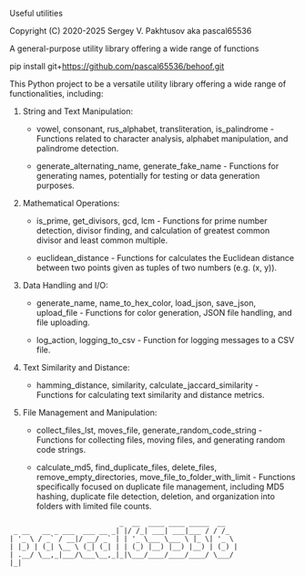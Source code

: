 Useful utilities

Copyright (C) 2020-2025 Sergey V. Pakhtusov aka pascal65536

A general-purpose utility library offering a wide range of functions

pip install git+https://github.com/pascal65536/behoof.git


This Python project to be a versatile utility library offering a wide range of functionalities, including:

1. String and Text Manipulation:

   - vowel, consonant, rus_alphabet, transliteration, is_palindrome - Functions related to character analysis, alphabet manipulation, and palindrome detection.

   - generate_alternating_name, generate_fake_name - Functions for generating names, potentially for testing or data generation purposes.

2. Mathematical Operations:

   - is_prime, get_divisors, gcd, lcm - Functions for prime number detection, divisor finding, and calculation of greatest common divisor and least common multiple.

   - euclidean_distance - Functions for calculates the Euclidean distance between two points given as tuples of two numbers (e.g. (x, y)).

3. Data Handling and I/O:

   - generate_name, name_to_hex_color, load_json, save_json, upload_file - Functions for color generation, JSON file handling, and file uploading.

   - log_action, logging_to_csv - Function for logging messages to a CSV file.

4. Text Similarity and Distance:

   - hamming_distance, similarity, calculate_jaccard_similarity - Functions for calculating text similarity and distance metrics.

5. File Management and Manipulation:

   - collect_files_lst, moves_file, generate_random_code_string - Functions for collecting files, moving files, and generating random code strings.

   - calculate_md5, find_duplicate_files, delete_files, remove_empty_directories, move_file_to_folder_with_limit - Functions specifically focused on duplicate file management, including MD5 hashing, duplicate file detection, deletion, and organization into folders with limited file counts.

```
                           _  __  ____ ____ _____  __   
 _ __   __ _ ___  ___ __ _| |/ /_| ___| ___|___ / / /_  
| '_ \ / _` / __|/ __/ _` | | '_ \___ \___ \ |_ \| '_ \ 
| |_) | (_| \__ \ (_| (_| | | (_) |__) |__) |__) | (_) |
| .__/ \__,_|___/\___\__,_|_|\___/____/____/____/ \___/ 
|_|                                                     

```
